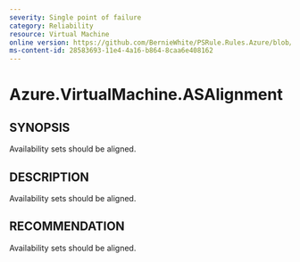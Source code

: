 ```yaml
---
severity: Single point of failure
category: Reliability
resource: Virtual Machine
online version: https://github.com/BernieWhite/PSRule.Rules.Azure/blob/master/docs/rules/en/Azure.VM.ASAlignment.md
ms-content-id: 28583693-11e4-4a16-b864-8caa6e408162
---
```


# Azure.VirtualMachine.ASAlignment

## SYNOPSIS

Availability sets should be aligned.

## DESCRIPTION

Availability sets should be aligned.

## RECOMMENDATION

Availability sets should be aligned.
